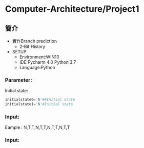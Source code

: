 # Computer-Architecture/Project1
## 簡介
* 實作Branch prediction
  * 2-Bit History
* SETUP
  * Environment:WIN10
  * IDE:Pycharm 4.0 Python 3.7
  * Language:Python
### Parameter:
Initial state:
```py    
initialstate0='N'##Initial state
initialstate1='N'#Initial state
```
### Input: 
Eample : N,T,T,N,T,T,N,T,T,N,T,T
### Input: 
